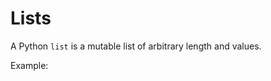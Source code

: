 # Lists

A Python `list` is a mutable list of arbitrary length and values.

Example:

```{literalinclude} list.py
```
